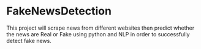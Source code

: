 # FakeNewsDetection
This project will scrape news from different websites then predict whether the news are Real or Fake using python and NLP in order to successfully detect fake news.
